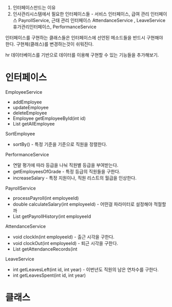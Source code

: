 1. 인터페이스만드는 이유 
2. 인사관리시스템에서 필요한 인터페이스들  - 서비스 인터페이스, 급여 관리 인터페이스 PayrollService, 근태 관리 인터페이스 AttendanceService , LeaveService 휴가관리인터페이스, PerformanceService  

인터페이스를 구현하는 클래스들은 인터페이스에 선언된 메소드들을 반드시 구현해야 한다. 
구현체(클래스)를 변경하는것이 쉬워진다. 

hr 데이터베이스를 기반으로 데이터를 이용해 구현할 수 있는 기능들을 추가해보기. 

# 인터페이스 
EmployeeService 
- addEmployee
- updateEmployee
- deleteEmployee 
- Employee getEmployeeById(int id)
- List<Employee> getAllEmployee

SortEmployee 
- sortBy() - 특정 기준을 기준으로 직원을 정렬한다. 

PerformanceService 
- 연말 평가에 따라 등급을 나눠 직원별 등급을 부여받는다. 
- getEmployeesOfGrade - 특정 등급의 직원들을 구한다. 
- increaseSalary - 특정 지원이나, 직원 리스트의 월급을 인상한다. 

PayrollService 
- processPayroll(int employeeId)
- double calculateSalary(int employeeId) - 어떤걸 파라미터로 설정해야 적절할까 
- List<Payroll> getPayrollHistory(int employeeId

AttendanceService 
- void clockIn(int employeeId) - 출근 시각을 구한다. 
- void clockOut(int employeeId) - 퇴근 시각을 구한다. 
- List<Attendace> getAttendanceRecords(int 

LeaveService 
- int getLeavesLeft(int id, int year) - 이번년도 직원의 남은 연차수를 구한다. 
- int getLeavesSpent(int id, int year)


# 클래스 
